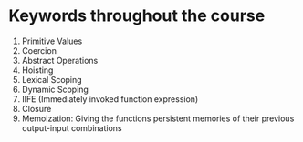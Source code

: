 # Keywords throughout the course

1. Primitive Values
2. Coercion
3. Abstract Operations
4. Hoisting
5. Lexical Scoping
6. Dynamic Scoping
7. IIFE (Immediately invoked function expression)
8. Closure
9. Memoization: Giving the functions persistent memories of their previous output-input combinations
